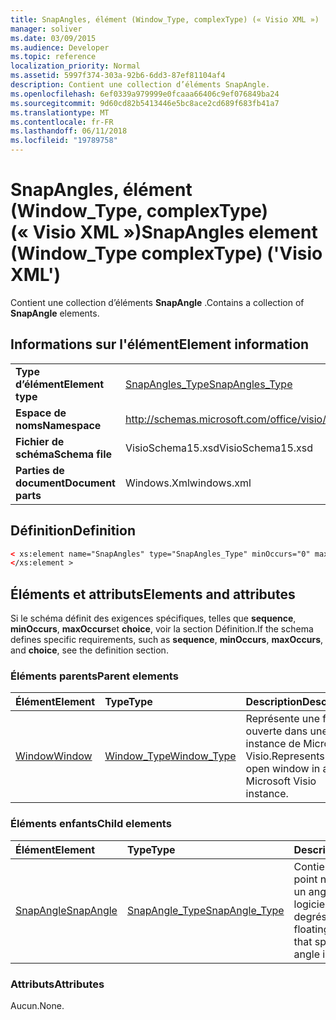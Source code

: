```yaml
---
title: SnapAngles, élément (Window_Type, complexType) (« Visio XML »)
manager: soliver
ms.date: 03/09/2015
ms.audience: Developer
ms.topic: reference
localization_priority: Normal
ms.assetid: 5997f374-303a-92b6-6dd3-87ef81104af4
description: Contient une collection d’éléments SnapAngle.
ms.openlocfilehash: 6ef0339a979999e0fcaaa66406c9ef076849ba24
ms.sourcegitcommit: 9d60cd82b5413446e5bc8ace2cd689f683fb41a7
ms.translationtype: MT
ms.contentlocale: fr-FR
ms.lasthandoff: 06/11/2018
ms.locfileid: "19789758"
---
```

# <a name="snapangles-element-windowtype-complextype-visio-xml"></a><span data-ttu-id="82634-103">SnapAngles, élément (Window_Type, complexType) (« Visio XML »)</span><span class="sxs-lookup"><span data-stu-id="82634-103">SnapAngles element (Window_Type complexType) ('Visio XML')</span></span>

<span data-ttu-id="82634-104">Contient une collection d’éléments **SnapAngle** .</span><span class="sxs-lookup"><span data-stu-id="82634-104">Contains a collection of **SnapAngle** elements.</span></span> 
  
## <a name="element-information"></a><span data-ttu-id="82634-105">Informations sur l'élément</span><span class="sxs-lookup"><span data-stu-id="82634-105">Element information</span></span>

|||
|:-----|:-----|
|<span data-ttu-id="82634-106">**Type d’élément**</span><span class="sxs-lookup"><span data-stu-id="82634-106">**Element type**</span></span> <br/> |[<span data-ttu-id="82634-107">SnapAngles_Type</span><span class="sxs-lookup"><span data-stu-id="82634-107">SnapAngles_Type</span></span>](snapangles_type-complextypevisio-xml.md) <br/> |
|<span data-ttu-id="82634-108">**Espace de noms**</span><span class="sxs-lookup"><span data-stu-id="82634-108">**Namespace**</span></span> <br/> |http://schemas.microsoft.com/office/visio/2012/main  <br/> |
|<span data-ttu-id="82634-109">**Fichier de schéma**</span><span class="sxs-lookup"><span data-stu-id="82634-109">**Schema file**</span></span> <br/> |<span data-ttu-id="82634-110">VisioSchema15.xsd</span><span class="sxs-lookup"><span data-stu-id="82634-110">VisioSchema15.xsd</span></span>  <br/> |
|<span data-ttu-id="82634-111">**Parties de document**</span><span class="sxs-lookup"><span data-stu-id="82634-111">**Document parts**</span></span> <br/> |<span data-ttu-id="82634-112">Windows.Xml</span><span class="sxs-lookup"><span data-stu-id="82634-112">windows.xml</span></span>  <br/> |
   
## <a name="definition"></a><span data-ttu-id="82634-113">Définition</span><span class="sxs-lookup"><span data-stu-id="82634-113">Definition</span></span>

```XML
< xs:element name="SnapAngles" type="SnapAngles_Type" minOccurs="0" maxOccurs="1" >
</xs:element >
```

## <a name="elements-and-attributes"></a><span data-ttu-id="82634-114">Éléments et attributs</span><span class="sxs-lookup"><span data-stu-id="82634-114">Elements and attributes</span></span>

<span data-ttu-id="82634-115">Si le schéma définit des exigences spécifiques, telles que **sequence**, **minOccurs**, **maxOccurs**et **choice**, voir la section Définition.</span><span class="sxs-lookup"><span data-stu-id="82634-115">If the schema defines specific requirements, such as **sequence**, **minOccurs**, **maxOccurs**, and **choice**, see the definition section.</span></span> 
  
### <a name="parent-elements"></a><span data-ttu-id="82634-116">Éléments parents</span><span class="sxs-lookup"><span data-stu-id="82634-116">Parent elements</span></span>

|<span data-ttu-id="82634-117">**Élément**</span><span class="sxs-lookup"><span data-stu-id="82634-117">**Element**</span></span>|<span data-ttu-id="82634-118">**Type**</span><span class="sxs-lookup"><span data-stu-id="82634-118">**Type**</span></span>|<span data-ttu-id="82634-119">**Description**</span><span class="sxs-lookup"><span data-stu-id="82634-119">**Description**</span></span>|
|:-----|:-----|:-----|
|[<span data-ttu-id="82634-120">Window</span><span class="sxs-lookup"><span data-stu-id="82634-120">Window</span></span>](window-element-windows_type-complextypevisio-xml.md) <br/> |[<span data-ttu-id="82634-121">Window_Type</span><span class="sxs-lookup"><span data-stu-id="82634-121">Window_Type</span></span>](window_type-complextypevisio-xml.md) <br/> |<span data-ttu-id="82634-122">Représente une fenêtre ouverte dans une instance de Microsoft Visio.</span><span class="sxs-lookup"><span data-stu-id="82634-122">Represents an open window in a Microsoft Visio instance.</span></span>  <br/> |
   
### <a name="child-elements"></a><span data-ttu-id="82634-123">Éléments enfants</span><span class="sxs-lookup"><span data-stu-id="82634-123">Child elements</span></span>

|<span data-ttu-id="82634-124">**Élément**</span><span class="sxs-lookup"><span data-stu-id="82634-124">**Element**</span></span>|<span data-ttu-id="82634-125">**Type**</span><span class="sxs-lookup"><span data-stu-id="82634-125">**Type**</span></span>|<span data-ttu-id="82634-126">**Description**</span><span class="sxs-lookup"><span data-stu-id="82634-126">**Description**</span></span>|
|:-----|:-----|:-----|
|[<span data-ttu-id="82634-127">SnapAngle</span><span class="sxs-lookup"><span data-stu-id="82634-127">SnapAngle</span></span>](snapangle-element-snapangles_type-complextypevisio-xml.md) <br/> |[<span data-ttu-id="82634-128">SnapAngle_Type</span><span class="sxs-lookup"><span data-stu-id="82634-128">SnapAngle_Type</span></span>](snapangle_type-complextypevisio-xml.md) <br/> |<span data-ttu-id="82634-129">Contient un flottante point nombre spécifiant un angle de composant logiciel enfichable en degrés.</span><span class="sxs-lookup"><span data-stu-id="82634-129">Contains a floating point number that specifies a snap angle in degrees.</span></span>  <br/> |
   
### <a name="attributes"></a><span data-ttu-id="82634-130">Attributs</span><span class="sxs-lookup"><span data-stu-id="82634-130">Attributes</span></span>

<span data-ttu-id="82634-131">Aucun.</span><span class="sxs-lookup"><span data-stu-id="82634-131">None.</span></span>
  


